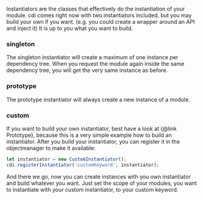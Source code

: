 Instantiators are the classes that effectively do the instantiation of your module. 
cdi comes right now with two instantiators included, but you may build your own if you want.
(e.g. you could create a wrapper around an API and inject it) It is up to you what you want 
to build.

### singleton
The singleton instantiator will create a maximum of one instance per dependency tree. When you request 
the module again inside the same dependency tree, you will get the very same instance as before.

### prototype
The prototype instantiator will always create a new instance of a module.

### custom
If you want to build your own instantiator, best have a look at {@link Prototype}, because this is 
a very simple example how to build an instantiator.
After you build your instantiator, you can register it in the objectmanager to make it available:
```js
let instantiator = new CustomInstantiator();
cdi.registerInstantiator('customKeyword', instantiator);
```
And there we go, now you can create instances with you own instantiator and build whatever you want.
Just set the scope of your modules, you want to instantiate with your custom instantiator, to your
custom keyword.